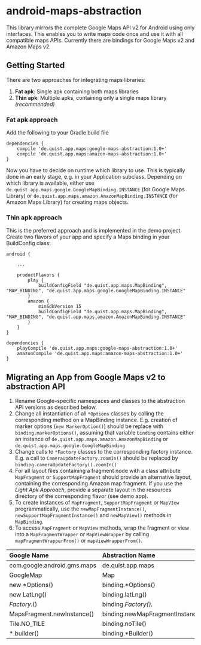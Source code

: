 # android-maps-abstraction
This library mirrors the complete Google Maps API v2 for Android using only interfaces. This enables you to write maps code once and use it with all compatible maps APIs. Currently there are bindings for Google Maps v2 and Amazon Maps v2.

## Getting Started

There are two approaches for integrating maps libraries:

1. **Fat apk**: Single apk containing both maps libraries
2. **Thin apk**: Multiple apks, containing only a single maps library _(recommended)_

### Fat apk approach
Add the following to your Gradle build file

	dependencies {
	    compile 'de.quist.app.maps:google-maps-abstraction:1.0+'
	    compile 'de.quist.app.maps:amazon-maps-abstraction:1.0+'
	}

Now you have to decide on runtime which library to use. This is typically done in an early stage, e.g. in your Application subclass. Depending on which library is available, either use ``de.quist.app.maps.google.GoogleMapBinding.INSTANCE`` (for Google Maps Library) or ``de.quist.app.maps.amazon.AmazonMapBinding.INSTANCE`` (for Amazon Maps Library) for creating maps objects.

### Thin apk approach
This is the preferred approach and is implemented in the demo project. Create two flavors of your app and specify a Maps binding in your BuildConfig class:

	android {
		
		...

		productFlavors {
	        play {
	            buildConfigField "de.quist.app.maps.MapBinding", "MAP_BINDING", "de.quist.app.maps.google.GoogleMapBinding.INSTANCE"
	        }
	        amazon {
	            minSdkVersion 15
	            buildConfigField "de.quist.app.maps.MapBinding", "MAP_BINDING", "de.quist.app.maps.amazon.AmazonMapBinding.INSTANCE"
	        }
	    }
	}
	
	dependencies {
	    playCompile 'de.quist.app.maps:google-maps-abstraction:1.0+'
	    amazonCompile 'de.quist.app.maps:amazon-maps-abstraction:1.0+'
	}


## Migrating an App from Google Maps v2 to abstraction API

1. Rename Google–specific namespaces and classes to the abstraction API versions as described below.
2. Change all instantiation of all ``*Options`` classes by calling the corresponding method on a MapBinding instance. E.g. creation of marker options (``new MarkerOption()``) should be replace with ``binding.markerOptions()``, assuming that variable ``binding`` contains either an instance of ``de.quist.app.maps.amazon.AmazonMapBinding`` or ``de.quist.app.maps.google.GoogleMapBinding``
3. Change calls to ``*Factory`` classes to the corresponding factory instance. E.g. a call to ``CameraUpdateFactory.zoomIn()`` should be replaced by ``binding.cameraUpdateFactory().zoomIn()``
4. For all layout files containing a fragment node with a class attribute ``MapFragment`` or ``SupportMapFragment`` should provide an alternative layout, containing the corresponding Amazon map fragment. If you use the _Light Apk Approach_, provide a separate layout in the resources directory of the corresponding flavor (see demo app).
5. To create instances of ``MapFragment``, ``SupportMapFragment`` or ``MapVIew`` programmatically, use the ``newMapFragmentInstance()``, ``newSupportMapFragmentInstance()`` and ``newMapView()`` methods in ``MapBinding``.
6. To access ``MapFragment`` or ``MapView`` methods, wrap the fragment or view into a ``MapFragmentWrapper`` or ``MapViewWrapper`` by calling ``mapFragmentWrapperFrom()`` or ``mapViewWrapperFrom()``.

| Google Name                 | Abstraction Name                  |
|:--------------------------- |:--------------------------------- |
| com.google.android.gms.maps | de.quist.app.maps                 |
| GoogleMap                   | Map                               |
| new *Options()              | binding.*Options()               |
| new LatLng()                | binding.latLng()                 |
| *Factory.*()                | binding.*Factory().*             |
| MapsFragment.newInstance()  | binding.newMapFragmentInstance() |
| Tile.NO_TILE                | binding.noTile()                 |
| *.builder()                 | binding.*Builder()               |
